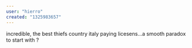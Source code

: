 ```yaml
---
user: "hierro"
created: "1325983657"
---
```


incredible, the best thiefs country italy paying licesens...a smooth paradox to start with ?

